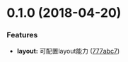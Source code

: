 <a name="0.1.0"></a>
# 0.1.0 (2018-04-20)


### Features

* **layout:** 可配置layout能力 ([777abc7](http://git.kaomanfen.com:2222/bpit/FETeam/FE-standard/commits/777abc7))



